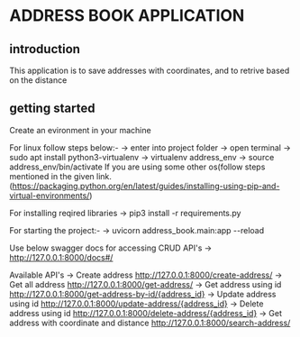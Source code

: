 # ADDRESS BOOK APPLICATION

## introduction
This application is to save addresses with coordinates, and to retrive based on the distance

## getting started
Create an evironment in your machine

For linux follow steps below:-
    -> enter into project folder
    -> open terminal
    -> sudo apt install python3-virtualenv
    -> virtualenv address_env
    -> source address_env/bin/activate
If you are using some other os(follow steps mentioned in the given link.
(https://packaging.python.org/en/latest/guides/installing-using-pip-and-virtual-environments/)

For installing reqired libraries
    -> pip3 install -r requirements.py

For starting the project:-
    -> uvicorn address_book.main:app --reload

Use below swagger docs for accessing CRUD API's
    -> http://127.0.0.1:8000/docs#/

Available API's
    -> Create address  http://127.0.0.1:8000/create-address/
    -> Get all address  http://127.0.0.1:8000/get-address/
    -> Get address using id  http://127.0.0.1:8000/get-address-by-id/{address_id}
    -> Update address using id http://127.0.0.1:8000/update-address/{address_id}
    -> Delete address using id  http://127.0.0.1:8000/delete-address/{address_id}
    -> Get address with coordinate and distance  http://127.0.0.1:8000/search-address/